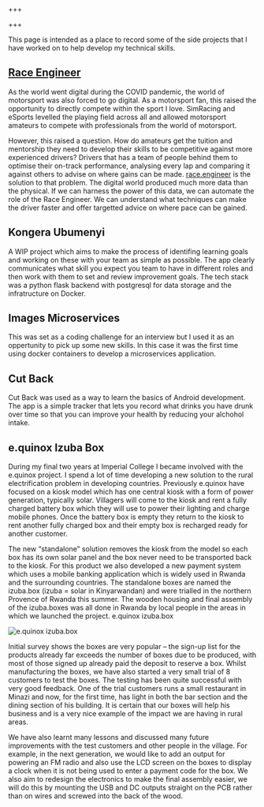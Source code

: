 +++

+++

This page is intended as a place to record some of the side projects that I have worked on to help develop my technical skills.

## [Race Engineer](https://race.engineer/)
As the world went digital during the COVID pandemic, the world of motorsport was also forced to go digital. As a motorsport fan, this raised the opportunity to directly compete within the sport I love. SimRacing and eSports levelled the playing field across all and allowed motorsport amateurs to compete with professionals from the world of motorsport. 

However, this raised a question. How do amateurs get the tuition and mentorship they need to develop their skills to be competitive against more experienced drivers? Drivers that has a team of people behind them to optimise their on-track performance, analysing every lap and comparing it against others to advise on where gains can be made. [race.engineer](https://race.engineer/) is the solution to that problem. The digital world produced much more data than the physical. If we can harness the power of this data, we can automate the role of the Race Engineer. We can understand what techniques can make the driver faster and offer targetted advice on where pace can be gained.

## Kongera Ubumenyi

A WIP project which aims to make the process of identifing learning goals and working on these with your team as simple as possible. The app clearly communicates what skill you expect you team to have in different roles and then work with them to set and review improvement goals. The tech stack was a python flask backend with postgresql for data storage and the infratructure on Docker.

## Images Microservices

This was set as a coding challenge for an interview but I used it as an oppertunity to pick up some new skills. In this case it was the first time using docker containers to develop a microservices application.

## Cut Back

Cut Back was used as a way to learn the basics of Android development. The app is a simple tracker that lets you record what drinks you have drunk over time so that you can improve your health by reducing your alchohol intake.

## e.quinox Izuba Box

During my final two years at Imperial College I became involved with the e.quinox project. I spend a lot of time developing a new solution to the rural electrification problem in developing countries. Previously e.quinox have focused on a kiosk model which has one central kiosk with a form of power generation, typically solar. Villagers will come to the kiosk and rent a fully charged battery box which they will use to power their lighting and charge mobile phones. Once the battery box is empty they return to the kiosk to rent another fully charged box and their empty box is recharged ready for another customer.

The new “standalone” solution removes the kiosk from the model so each box has its own solar panel and the box never need to be transported back to the kiosk. For this product we also developed a new payment system which uses a mobile banking application which is widely used in Rwanda and the surrounding countries. The standalone boxes are named the izuba.box (izuba = solar in Kinyarwandan) and were trialled in the northern Provence of Rwanda this summer. The wooden housing and final assembly of the izuba.boxes was all done in Rwanda by local people in the areas in which we launched the project. e.quinox izuba.box

![e.quinox izuba.box](/img/izuba-box.jpg)

Initial survey shows the boxes are very popular – the sign-up list for the products already far exceeds the number of boxes due to be produced, with most of those signed up already paid the deposit to reserve a box. Whilst manufacturing the boxes, we have also started a very small trial of 8 customers to test the boxes. The testing has been quite successful with very good feedback. One of the trial customers runs a small restaurant in Minazi and now, for the first time, has light in both the bar section and the dining section of his building. It is certain that our boxes will help his business and is a very nice example of the impact we are having in rural areas.

We have also learnt many lessons and discussed many future improvements with the test customers and other people in the village. For example, in the next generation, we would like to add an output for powering an FM radio and also use the LCD screen on the boxes to display a clock when it is not being used to enter a payment code for the box. We also aim to redesign the electronics to make the final assembly easier, we will do this by mounting the USB and DC outputs straight on the PCB rather than on wires and screwed into the back of the wood.
